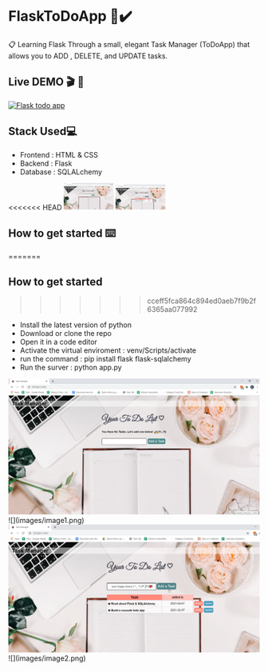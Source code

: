# FlaskToDoApp 📑✔️
📋 Learning Flask Through a small, elegant Task Manager (ToDoApp) that allows you to ADD , DELETE, and UPDATE tasks.


## Live DEMO 🎬 🔽
[![Flask todo app](https://img.youtube.com/vi/Lo6o-l_OWiA/0.jpg)](http://www.youtube.com/watch?v=Lo6o-l_OWiA)

## Stack Used💻
- Frontend : HTML & CSS
- Backend : Flask 
- Database : SQLALchemy

<<<<<<< HEAD
<img src= "images/image1.png" width = "100">
<img src= "images/image2.png" width = "100">

## How to get started ⌨️
=======
## How to get started 
>>>>>>> cceff5fca864c894ed0aeb7f9b2f6365aa077992
- Install the latest version of python
- Download or clone the repo
- Open it in a code editor
- Activate the virtual enviroment : venv/Scripts/activate
- run the command : pip install flask flask-sqlalchemy
- Run the surver : python app.py 

<img src= "images/image1.png" width = "1000">
![](images/image1.png)

<img src= "images/image2.png" width = "1000">
![](images/image2.png)

